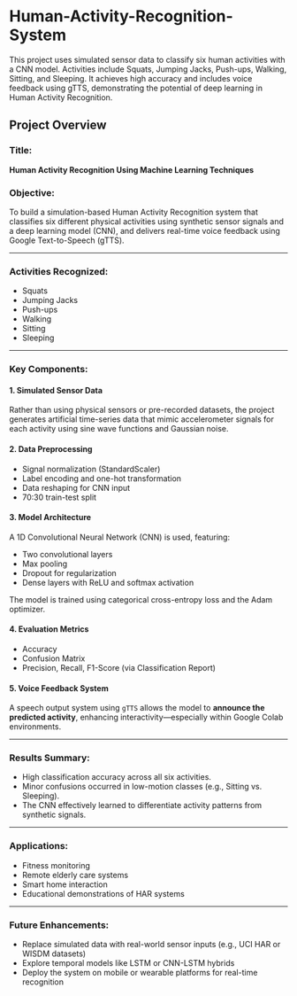 # Human-Activity-Recognition-System
This project uses simulated sensor data to classify six human activities with a CNN model. Activities include Squats, Jumping Jacks, Push-ups, Walking, Sitting, and Sleeping. It achieves high accuracy and includes voice feedback using gTTS, demonstrating the potential of deep learning in Human Activity Recognition.



## **Project Overview**

### **Title:**

**Human Activity Recognition Using Machine Learning Techniques**

### **Objective:**

To build a simulation-based Human Activity Recognition system that classifies six different physical activities using synthetic sensor signals and a deep learning model (CNN), and delivers real-time voice feedback using Google Text-to-Speech (gTTS).

---

### **Activities Recognized:**

* Squats
* Jumping Jacks
* Push-ups
* Walking
* Sitting
* Sleeping

---

### **Key Components:**

#### 1. **Simulated Sensor Data**

Rather than using physical sensors or pre-recorded datasets, the project generates artificial time-series data that mimic accelerometer signals for each activity using sine wave functions and Gaussian noise.

#### 2. **Data Preprocessing**

* Signal normalization (StandardScaler)
* Label encoding and one-hot transformation
* Data reshaping for CNN input
* 70:30 train-test split

#### 3. **Model Architecture**

A 1D Convolutional Neural Network (CNN) is used, featuring:

* Two convolutional layers
* Max pooling
* Dropout for regularization
* Dense layers with ReLU and softmax activation

The model is trained using categorical cross-entropy loss and the Adam optimizer.

#### 4. **Evaluation Metrics**

* Accuracy
* Confusion Matrix
* Precision, Recall, F1-Score (via Classification Report)

#### 5. **Voice Feedback System**

A speech output system using `gTTS` allows the model to **announce the predicted activity**, enhancing interactivity—especially within Google Colab environments.

---

### **Results Summary:**

* High classification accuracy across all six activities.
* Minor confusions occurred in low-motion classes (e.g., Sitting vs. Sleeping).
* The CNN effectively learned to differentiate activity patterns from synthetic signals.

---

### **Applications:**

* Fitness monitoring
* Remote elderly care systems
* Smart home interaction
* Educational demonstrations of HAR systems

---

### **Future Enhancements:**

* Replace simulated data with real-world sensor inputs (e.g., UCI HAR or WISDM datasets)
* Explore temporal models like LSTM or CNN-LSTM hybrids
* Deploy the system on mobile or wearable platforms for real-time recognition

